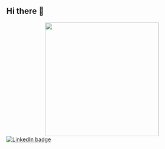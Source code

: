 ## Hi there 👋

<div id="header" align="center">
    <img src="https://i.giphy.com/media/v1.Y2lkPTc5MGI3NjExeG9saWt1Ymw0dnQ4enNmNjdic3YwN2M0ZDM5aDk1Y2ZqemllZHBnaSZlcD12MV9pbnRlcm5hbF9naWZfYnlfaWQmY3Q9Zw/Qkbm4jGMam7PfdWzHM/giphy.gif" width="300">
</div>


<!-- Social media badges -->
<div id="badges">
  <a href="https://www.linkedin.com/in/petar-cholakov-a8458b250/" target="_blank">
    <img src="https://img.shields.io/badge/LinkedIn-blue?logo=linkedin&logoColor=white&style=for-the-badge" alt="LinkedIn badge">
  </a>
</div>

<!--
**fanerotim/fanerotim** is a ✨ _special_ ✨ repository because its `README.md` (this file) appears on your GitHub profile.

Here are some ideas to get you started:

- 🔭 I’m currently working on ...
- 🌱 I’m currently learning ...
- 👯 I’m looking to collaborate on ...
- 🤔 I’m looking for help with ...
- 💬 Ask me about ...
- 📫 How to reach me: ...
- 😄 Pronouns: ...
- ⚡ Fun fact: ...
-->

